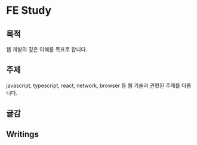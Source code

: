 # FE Study

## 목적
웹 개발의 깊은 이해를 목표로 합니다.  

## 주제
javascript, typescript, react, network, browser 등 웹 기술과 관련된 주제를 다룹니다.

## 글감

## Writings
